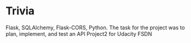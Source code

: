 # Trivia

Flask, SQLAlchemy, Flask-CORS, Python.
The task for the project was to plan, implement, and test an API 
Project2 for Udacity FSDN 

